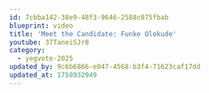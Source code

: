```yaml
---
id: 7cbba142-38e9-48f3-9646-2588c075fbab
blueprint: video
title: 'Meet the Candidate: Funke Olokude'
youtube: 37TaneiSJr8
category:
  - yegvote-2025
updated_by: 9c6b6866-e047-4568-b3f4-71623caf17dd
updated_at: 1758932949
---
```

